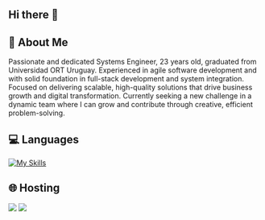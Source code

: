 ## Hi there 👋

## 🚀 About Me
Passionate and dedicated Systems Engineer, 23 years old, graduated from Universidad ORT Uruguay. Experienced in agile software development and with solid foundation in full-stack development and system integration. Focused on delivering scalable, high-quality solutions that drive business growth and digital transformation. Currently seeking a new challenge in a dynamic team where I can grow and contribute through creative, efficient problem-solving.

## 💻 Languages

[![My Skills](https://skillicons.dev/icons?i=js,html,css,wasm)](https://skillicons.dev)

## 🌐 Hosting
</span>
    <img src="[https://img.shields.io/badge/AWS-%23FF9900.svg?style=for-the-badge&logo=amazon-aws&logoColor=white](https://github.com/tandpfun/skill-icons/blob/main/icons/AWS-Dark.svg)">
    <img src="https://img.shields.io/badge/github%20pages-121013?style=for-the-badge&logo=github&logoColor=white">
    <img src="">
    <img src="">
</span>

<!--
**vittorioCaiafa/vittorioCaiafa** is a ✨ _special_ ✨ repository because its `README.md` (this file) appears on your GitHub profile.

Here are some ideas to get you started:

- 🔭 I’m currently working on ...
- 🌱 I’m currently learning ...
- 👯 I’m looking to collaborate on ...
- 🤔 I’m looking for help with ...
- 💬 Ask me about ...
- 📫 How to reach me: ...
- 😄 Pronouns: ...
- ⚡ Fun fact: ...
-->

